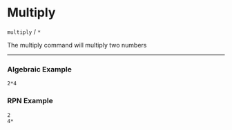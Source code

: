 # Multiply
`multiply` / `*` 

The multiply command will multiply two numbers

----

### Algebraic Example
```plaintext
2*4
```

### RPN Example
```plaintext
2
4*
```